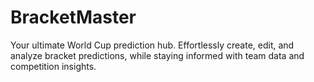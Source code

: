 # BracketMaster

Your ultimate World Cup prediction hub. Effortlessly create, edit, and analyze bracket predictions, while staying informed with team data and competition insights.
